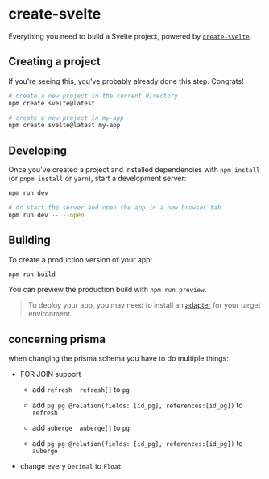 # create-svelte

Everything you need to build a Svelte project, powered by [`create-svelte`](https://github.com/sveltejs/kit/tree/main/packages/create-svelte).

## Creating a project

If you're seeing this, you've probably already done this step. Congrats!

```bash
# create a new project in the current directory
npm create svelte@latest

# create a new project in my-app
npm create svelte@latest my-app
```

## Developing

Once you've created a project and installed dependencies with `npm install` (or `pnpm install` or `yarn`), start a development server:

```bash
npm run dev

# or start the server and open the app in a new browser tab
npm run dev -- --open
```

## Building

To create a production version of your app:

```bash
npm run build
```

You can preview the production build with `npm run preview`.

> To deploy your app, you may need to install an [adapter](https://kit.svelte.dev/docs/adapters) for your target environment.

## concerning prisma

when changing the prisma schema you have to do multiple things:

- FOR JOIN support
  - add   `refresh  refresh[]` to `pg`
  - add `pg pg @relation(fields: [id_pg], references:[id_pg])` to `refresh`

  - add   `auberge  auberge[]` to `pg`
  - add `pg pg @relation(fields: [id_pg], references:[id_pg])` to `auberge`
- change every `Decimal` to `Float`
